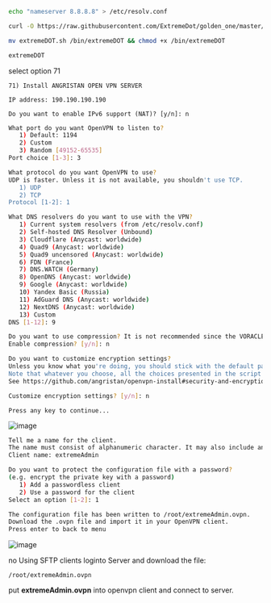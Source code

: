 ```sh
echo "nameserver 8.8.8.8" > /etc/resolv.conf

curl -O https://raw.githubusercontent.com/ExtremeDot/golden_one/master/extremeDOT.sh && chmod +x extremeDOT.sh

mv extremeDOT.sh /bin/extremeDOT && chmod +x /bin/extremeDOT
```

```sh
extremeDOT
```

select option 71

`71) Install ANGRISTAN OPEN VPN SERVER `

`IP address: 190.190.190.190`

`Do you want to enable IPv6 support (NAT)? [y/n]: n`

```sh
What port do you want OpenVPN to listen to?
   1) Default: 1194
   2) Custom
   3) Random [49152-65535]
Port choice [1-3]: 3
```

```sh
What protocol do you want OpenVPN to use?
UDP is faster. Unless it is not available, you shouldn't use TCP.
   1) UDP
   2) TCP
Protocol [1-2]: 1
```

```sh
What DNS resolvers do you want to use with the VPN?
   1) Current system resolvers (from /etc/resolv.conf)
   2) Self-hosted DNS Resolver (Unbound)
   3) Cloudflare (Anycast: worldwide)
   4) Quad9 (Anycast: worldwide)
   5) Quad9 uncensored (Anycast: worldwide)
   6) FDN (France)
   7) DNS.WATCH (Germany)
   8) OpenDNS (Anycast: worldwide)
   9) Google (Anycast: worldwide)
   10) Yandex Basic (Russia)
   11) AdGuard DNS (Anycast: worldwide)
   12) NextDNS (Anycast: worldwide)
   13) Custom
DNS [1-12]: 9
```

```sh
Do you want to use compression? It is not recommended since the VORACLE attack makes use of it.
Enable compression? [y/n]: n
```

```sh
Do you want to customize encryption settings?
Unless you know what you're doing, you should stick with the default parameters provided by the script.
Note that whatever you choose, all the choices presented in the script are safe. (Unlike OpenVPN's defaults)
See https://github.com/angristan/openvpn-install#security-and-encryption to learn more.

Customize encryption settings? [y/n]: n
```

`Press any key to continue...`

![image](https://user-images.githubusercontent.com/120102306/224657081-c0893234-af8b-436d-9b4c-94c0552296a3.png)


```sh
Tell me a name for the client.
The name must consist of alphanumeric character. It may also include an underscore or a dash.
Client name: extremeAdmin
```

```sh
Do you want to protect the configuration file with a password?
(e.g. encrypt the private key with a password)
   1) Add a passwordless client
   2) Use a password for the client
Select an option [1-2]: 1
```

```sh
The configuration file has been written to /root/extremeAdmin.ovpn.
Download the .ovpn file and import it in your OpenVPN client.
Press enter to back to menu
```

![image](https://user-images.githubusercontent.com/120102306/224657732-adcd6321-0952-4c39-9ab7-e231f295504d.png)


no Using SFTP clients loginto Server and download the file:

`/root/extremeAdmin.ovpn`

put **extremeAdmin.ovpn** into openvpn client and connect to server.



